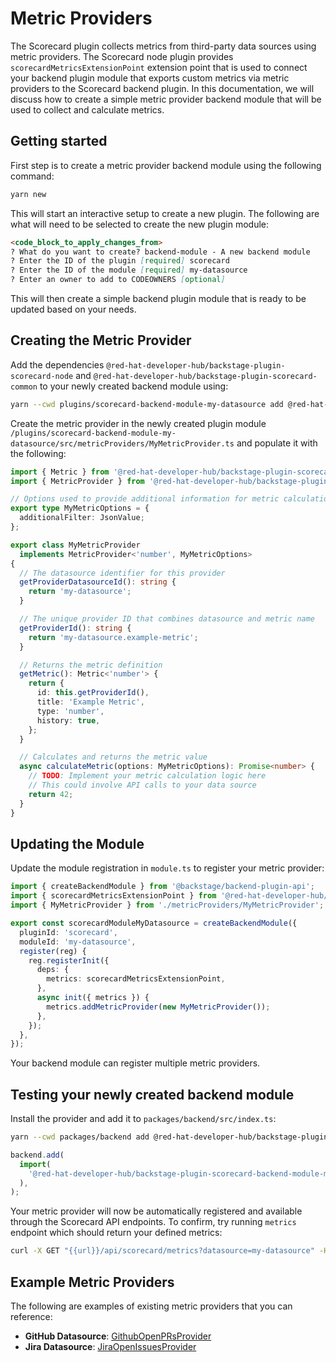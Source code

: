 # Metric Providers

The Scorecard plugin collects metrics from third-party data sources using metric providers. The Scorecard node plugin provides `scorecardMetricsExtensionPoint` extension point that is used to connect your backend plugin module that exports custom metrics via metric providers to the Scorecard backend plugin. In this documentation, we will discuss how to create a simple metric provider backend module that will be used to collect and calculate metrics.

## Getting started

First step is to create a metric provider backend module using the following command:

```bash
yarn new
```

This will start an interactive setup to create a new plugin. The following are what will need to be selected to create the new plugin module:

```markdown:workspaces/scorecard/plugins/scorecard-backend/docs/providers.md
<code_block_to_apply_changes_from>
? What do you want to create? backend-module - A new backend module
? Enter the ID of the plugin [required] scorecard
? Enter the ID of the module [required] my-datasource
? Enter an owner to add to CODEOWNERS [optional]
```

This will then create a simple backend plugin module that is ready to be updated based on your needs.

## Creating the Metric Provider

Add the dependencies `@red-hat-developer-hub/backstage-plugin-scorecard-node` and `@red-hat-developer-hub/backstage-plugin-scorecard-common` to your newly created backend module using:

```bash
yarn --cwd plugins/scorecard-backend-module-my-datasource add @red-hat-developer-hub/backstage-plugin-scorecard-node @red-hat-developer-hub/backstage-plugin-scorecard-common
```

Create the metric provider in the newly created plugin module `/plugins/scorecard-backend-module-my-datasource/src/metricProviders/MyMetricProvider.ts` and populate it with the following:

```typescript
import { Metric } from '@red-hat-developer-hub/backstage-plugin-scorecard-common';
import { MetricProvider } from '@red-hat-developer-hub/backstage-plugin-scorecard-node';

// Options used to provide additional information for metric calculation, optional and can be omitted from MyMetricProvider definition
export type MyMetricOptions = {
  additionalFilter: JsonValue;
};

export class MyMetricProvider
  implements MetricProvider<'number', MyMetricOptions>
{
  // The datasource identifier for this provider
  getProviderDatasourceId(): string {
    return 'my-datasource';
  }

  // The unique provider ID that combines datasource and metric name
  getProviderId(): string {
    return 'my-datasource.example-metric';
  }

  // Returns the metric definition
  getMetric(): Metric<'number'> {
    return {
      id: this.getProviderId(),
      title: 'Example Metric',
      type: 'number',
      history: true,
    };
  }

  // Calculates and returns the metric value
  async calculateMetric(options: MyMetricOptions): Promise<number> {
    // TODO: Implement your metric calculation logic here
    // This could involve API calls to your data source
    return 42;
  }
}
```

## Updating the Module

Update the module registration in `module.ts` to register your metric provider:

```typescript
import { createBackendModule } from '@backstage/backend-plugin-api';
import { scorecardMetricsExtensionPoint } from '@red-hat-developer-hub/backstage-plugin-scorecard-node';
import { MyMetricProvider } from './metricProviders/MyMetricProvider';

export const scorecardModuleMyDatasource = createBackendModule({
  pluginId: 'scorecard',
  moduleId: 'my-datasource',
  register(reg) {
    reg.registerInit({
      deps: {
        metrics: scorecardMetricsExtensionPoint,
      },
      async init({ metrics }) {
        metrics.addMetricProvider(new MyMetricProvider());
      },
    });
  },
});
```

Your backend module can register multiple metric providers.

## Testing your newly created backend module

Install the provider and add it to `packages/backend/src/index.ts`:

```bash
yarn --cwd packages/backend add @red-hat-developer-hub/backstage-plugin-scorecard-backend-module-my-datasource
```

```typescript
backend.add(
  import(
    '@red-hat-developer-hub/backstage-plugin-scorecard-backend-module-my-datasource'
  ),
);
```

Your metric provider will now be automatically registered and available through the Scorecard API endpoints. To confirm, try running `metrics` endpoint which should return your defined metrics:

```bash
curl -X GET "{{url}}/api/scorecard/metrics?datasource=my-datasource" -H "Content-Type: application/json" -H "Authorization: Bearer $token"
```

## Example Metric Providers

The following are examples of existing metric providers that you can reference:

- **GitHub Datasource**: [GithubOpenPRsProvider](../../scorecard-backend-module-github/src/metricProviders/GithubOpenPRsProvider.ts)
- **Jira Datasource**: [JiraOpenIssuesProvider](../../scorecard-backend-module-jira/src/metricProviders/JiraOpenIssuesProvider.ts)
